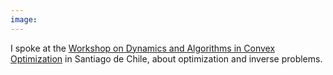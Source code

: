 ```yaml
---
image:
---
```


<p>I  spoke at the <a href="http://eventos.cmm.uchile.cl/daco2017/">Workshop on Dynamics and Algorithms in Convex Optimization</a> in Santiago de Chile, about optimization and inverse problems.</p>
